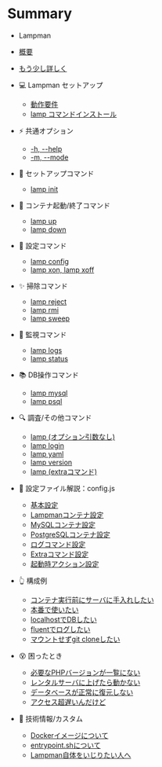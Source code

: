 # Summary

- Lampman
- [概要](README.md)
- [もう少し詳しく](pages/intro-detail.md)


- 💻 Lampman セットアップ
    * [動作要件](pages/setup-require.md)
    * [lamp コマンドインストール](pages/setup-install.md)


- ⚡ 共通オプション
    * [-h, --help](pages/opt-help.md)
    * [-m, --mode](pages/opt-mode.md)


- 🔨 セットアップコマンド
    * [lamp init](pages/cmd-init.md)


- 🚩 コンテナ起動/終了コマンド
    * [lamp up](pages/cmd-up.md)
    * [lamp down](pages/cmd-down.md)


- 🔧 設定コマンド
    * [lamp config](pages/cmd-config.md)
    * [lamp xon, lamp xoff](pages/cmd-xdebug.md)


- ✨ 掃除コマンド
    * [lamp reject](pages/cmd-reject.md)
    * [lamp rmi](pages/cmd-rmi.md)
    * [lamp sweep](pages/cmd-sweep.md)


- 👀 監視コマンド
    * [lamp logs](pages/cmd-logs.md)
    * [lamp status](pages/cmd-status.md)


- 📚 DB操作コマンド
    * [lamp mysql](pages/cmd-mysql.md)
    * [lamp psql](pages/cmd-psql.md)


- 🔍 調査/その他コマンド
    * [lamp (オプション引数なし)](pages/cmd-noargs.md)
    * [lamp login](pages/cmd-login.md)
    * [lamp yaml](pages/cmd-yaml.md)
    * [lamp version](pages/cmd-version.md)
    * [lamp (extraコマンド)](pages/cmd-extra.md)


- 📝 設定ファイル解説：config.js
  - [基本設定](pages/conf-base.md)
  - [Lampmanコンテナ設定](pages/conf-lampman.md)
  - [MySQLコンテナ設定](pages/conf-mysql.md)
  - [PostgreSQLコンテナ設定](pages/conf-postgresql.md)
  - [ログコマンド設定](pages/conf-logs.md)
  - [Extraコマンド設定](pages/conf-extra.md)
  - [起動時アクション設定](pages/conf-upped.md)


- 👆 構成例
  - [コンテナ実行前にサーバに手入れしたい]()
  - [本番で使いたい]()
  - [localhostでDBしたい]()
  - [fluentでログしたい]()
  - [マウントせずgit cloneしたい]()


- 😵 困ったとき
  - [必要なPHPバージョンが一覧にない](pages/help-need-phpver.md)
  - [レンタルサーバに上げたら動かない](pages/help-error-prod.md)
  - [データベースが正常に復元しない](pages/help-db-restore.md)
  - [アクセス超遅いんだけど](pages/help-slowly.md)


- 🤖 技術情報/カスタム
  - [Dockerイメージについて](pages/tech-images.md)
  - [entrypoint.shについて](pages/tech-entrypoint.md)
  - [Lampman自体をいじりたい人へ](pages/tech-lampman-dev.md)
